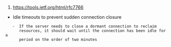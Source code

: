 1. https://tools.ietf.org/html/rfc7766
  * Idle timeouts to prevent sudden connection closure
  ```
     -  If the server needs to close a dormant connection to reclaim
        resources, it should wait until the connection has been idle for a
        period on the order of two minutes
  ```

